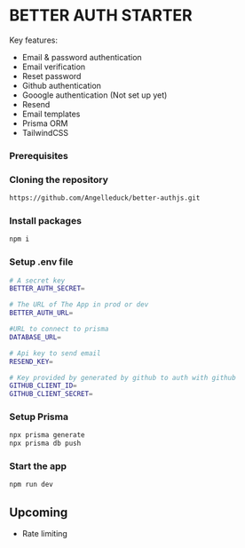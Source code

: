# BETTER AUTH STARTER

Key features:

- Email & password authentication
- Email verification
- Reset password
- Github authentication
- Gooogle authentication (Not set up yet)
- Resend
- Email templates
- Prisma ORM
- TailwindCSS

### Prerequisites

### Cloning the repository

```bash
https://github.com/Angelleduck/better-authjs.git
```

### Install packages

```bash
npm i
```

### Setup .env file

```bash
# A secret key
BETTER_AUTH_SECRET=

# The URL of The App in prod or dev
BETTER_AUTH_URL=

#URL to connect to prisma
DATABASE_URL=

# Api key to send email
RESEND_KEY=

# Key provided by generated by github to auth with github
GITHUB_CLIENT_ID=
GITHUB_CLIENT_SECRET=
```

### Setup Prisma

```bash
npx prisma generate
npx prisma db push
```

### Start the app

```bash
npm run dev
```

## Upcoming

- Rate limiting
